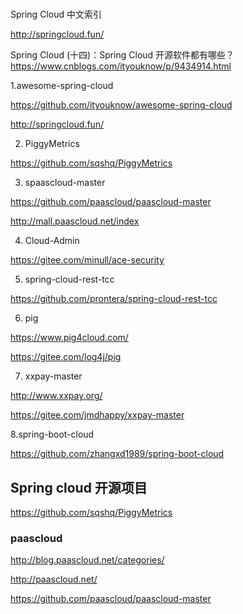 
#

Spring Cloud 中文索引



http://springcloud.fun/



Spring Cloud (十四)：Spring Cloud 开源软件都有哪些？
https://www.cnblogs.com/ityouknow/p/9434914.html

1.awesome-spring-cloud

https://github.com/ityouknow/awesome-spring-cloud

http://springcloud.fun/


2. PiggyMetrics


https://github.com/sqshq/PiggyMetrics

3. spaascloud-master

https://github.com/paascloud/paascloud-master

http://mall.paascloud.net/index


4. Cloud-Admin

https://gitee.com/minull/ace-security

5. spring-cloud-rest-tcc

https://github.com/prontera/spring-cloud-rest-tcc


6. pig

https://www.pig4cloud.com/

https://gitee.com/log4j/pig

7.  xxpay-master

http://www.xxpay.org/

https://gitee.com/jmdhappy/xxpay-master




8.spring-boot-cloud

https://github.com/zhangxd1989/spring-boot-cloud



## Spring cloud 开源项目


https://github.com/sqshq/PiggyMetrics

### paascloud

http://blog.paascloud.net/categories/

http://paascloud.net/

https://github.com/paascloud/paascloud-master
